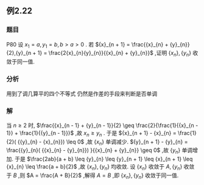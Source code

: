 ## 例2.22
### 题目
P80 设 ${x}_{1} = a,{y}_{1} = b, b > a > 0$ . 若 ${x}_{n + 1} = \frac{{x}_{n} + {y}_{n}}{2},{y}_{n + 1} = \frac{2{x}_{n}{y}_{n}}{{x}_{n} + {y}_{n}}$ ,证明 $\{ {x}_{n}\} ,\{ {y}_{n}\}$ 收敛于同一值.
### 分析
用到了调几算平的四个不等式
仍然是作差的手段来判断是否单调
### 解
当 $n \geq 2$ 时, $\frac{{x}_{n - 1} + {y}_{n - 1}}{2} \geq \frac{2}{\frac{1}{{x}_{n - 1}} + \frac{1}{{y}_{n - 1}}}$ ,故 ${x}_{n} \geq {y}_{n}$ .
于是 ${x}_{n + 1} - {x}_{n} = \frac{1}{2}( {{y}_{n} - {x}_{n}}) \leq 0$ ,故 $\{ {x}_{n}\}$ 单调减少. ${y}_{n + 1} - {y}_{n} = \frac{{y}_{n}( {{x}_{n} - {y}_{n}}) }{{x}_{n} + {y}_{n}} \geq 0$ ,故 $\{ {y}_{n}\}$ 单调增加.
于是 $\frac{2ab}{a + b} \leq {y}_{n} \leq {y}_{n + 1} \leq {x}_{n + 1} \leq {x}_{n} \leq \frac{a + b}{2}$ ,故 $\{ {x}_{n}\} ,\{ {y}_{n}\}$ 均收敛. 设 $\{ {x}_{n}\}$ 收敛于 $A,\{ {y}_{n}\}$ 收敛于 $B$ ,则 $A = \frac{A + B}{2}$ ,解得 $A = B$ ,即 $\{ {x}_{n}\} ,\{ {y}_{n}\}$ 收敛于同一值.